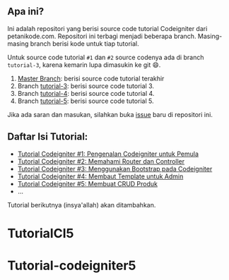 ## Apa ini?

Ini adalah repositori yang berisi source code tutorial Codeigniter
dari petanikode.com. Repositori ini terbagi menjadi beberapa branch.
Masing-masing branch berisi kode untuk tiap tutorial.

Untuk source code tutorial `#1` dan `#2` source codenya ada di branch `tutorial-3`,
karena kemarin lupa dimasukin ke git :smile:.

1. [Master Branch](https://github.com/petanikode/tutorial-codeigniter/tree/master): berisi source code tutorial terakhir
2. Branch [tutorial-3](https://github.com/petanikode/tutorial-codeigniter/tree/tutorial-3): berisi source code tutorial 3.
3. Branch [tutorial-4](https://github.com/petanikode/tutorial-codeigniter/tree/tutorial-4): berisi source code tutorial 4.
4. Branch [tutorial-5](https://github.com/petanikode/tutorial-codeigniter/tree/tutorial-5): berisi source code tutorial 5.

Jika ada saran dan masukan, silahkan buka [issue](https://github.com/petanikode/tutorial-codeigniter/issues) baru di repositori ini.

## Daftar Isi Tutorial:

- [Tutorial Codeigniter #1: Pengenalan Codeigniter untuk Pemula](https://www.petanikode.com/codeigniter-pemula/)
- [Tutorial Codeigniter #2: Memahami Router dan Controller](https://www.petanikode.com/codeigniter-mvc/)
- [Tutorial Codeigniter #3: Menggunakan Bootstrap pada Codeigniter](https://www.petanikode.com/codeigniter-bootstrap/)
- [Tutorial Codeigniter #4: Membaut Template untuk Admin](https://www.petanikode.com/codeigniter-template/)
- [Tutorial Codeigniter #5: Membuat CRUD Produk](https://www.petanikode.com/codeigniter-database/)
- ...

Tutorial berikutnya (insya'allah) akan ditambahkan.
# TutorialCI5
# Tutorial-codeigniter5
